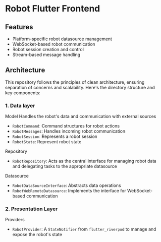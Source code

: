 # Robot Flutter Frontend

## Features
- Platform-specific robot datasource management
- WebSocket-based robot communication
- Robot session creation and control
- Stream-based message handling

## Architecture
This repository follows the principles of clean architecture, ensuring separation of concerns and scalability. Here's the directory structure and key components:
### 1. Data layer
Model
Handles the robot's data and communication with external sources
- `RobotCommand`: Command structures for robot actions
- `RobotMessages`: Handles incoming robot communication
- `RobotSession`: Represents a robot session
- `RobotState`: Represent robot state

Repository
- `RobotRepository`: Acts as the central interface for managing robot data and delegating tasks to the appropriate datasource

Datasource
- `RobotDataSourceInterface`: Abstracts data operations
- `RobotWebRemoteDatasource`: Implements the interface for WebSocket-based communication

### 2. Presentation Layer
Providers 
- `RobotProvider`: A `StateNotifier` from `flutter_riverpod` to manage and expose the robot's state


